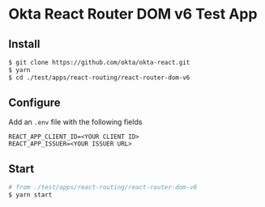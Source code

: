 # Okta React Router DOM v6 Test App

## Install
```bash
$ git clone https://github.com/okta/okta-react.git
$ yarn
$ cd ./test/apps/react-routing/react-router-dom-v6
```

## Configure
Add an `.env` file with the following fields
```
REACT_APP_CLIENT_ID=<YOUR CLIENT ID>
REACT_APP_ISSUER=<YOUR ISSUER URL>
```

## Start
```bash
# from ./test/apps/react-routing/react-router-dom-v6
$ yarn start
```
